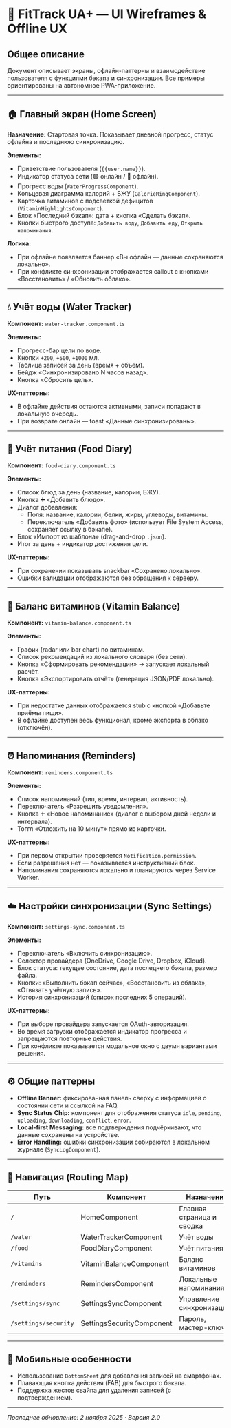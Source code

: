 # 🧭 FitTrack UA+ — UI Wireframes & Offline UX

## Общее описание
Документ описывает экраны, офлайн-паттерны и взаимодействие пользователя с функциями бэкапа и синхронизации. Все примеры ориентированы на автономное PWA-приложение.

---

## 🏠 Главный экран (Home Screen)

**Назначение:**
Стартовая точка. Показывает дневной прогресс, статус офлайна и последнюю синхронизацию.

**Элементы:**
- Приветствие пользователя (`{{user.name}}`).
- Индикатор статуса сети (🟢 онлайн / 🔴 офлайн).
- Прогресс воды (`WaterProgressComponent`).
- Кольцевая диаграмма калорий + БЖУ (`CalorieRingComponent`).
- Карточка витаминов с подсветкой дефицитов (`VitaminHighlightsComponent`).
- Блок «Последний бэкап»: дата + кнопка «Сделать бэкап».
- Кнопки быстрого доступа: `Добавить воду`, `Добавить еду`, `Открыть напоминания`.

**Логика:**
- При офлайне появляется баннер «Вы офлайн — данные сохраняются локально».
- При конфликте синхронизации отображается callout с кнопками «Восстановить» / «Обновить облако».

---

## 💧 Учёт воды (Water Tracker)

**Компонент:** `water-tracker.component.ts`

**Элементы:**
- Прогресс-бар цели по воде.
- Кнопки `+200`, `+500`, `+1000` мл.
- Таблица записей за день (время + объём).
- Бейдж «Синхронизировано N часов назад».
- Кнопка «Сбросить цель».

**UX-паттерны:**
- В офлайне действия остаются активными, записи попадают в локальную очередь.
- При возврате онлайн — toast «Данные синхронизированы».

---

## 🥗 Учёт питания (Food Diary)

**Компонент:** `food-diary.component.ts`

**Элементы:**
- Список блюд за день (название, калории, БЖУ).
- Кнопка ➕ «Добавить блюдо».
- Диалог добавления:
  - Поля: название, калории, белки, жиры, углеводы, витамины.
  - Переключатель «Добавить фото» (использует File System Access, сохраняет ссылку в бэкапе).
- Блок «Импорт из шаблона» (drag-and-drop `.json`).
- Итог за день + индикатор достижения цели.

**UX-паттерны:**
- При сохранении показывать snackbar «Сохранено локально».
- Ошибки валидации отображаются без обращения к серверу.

---

## 🌿 Баланс витаминов (Vitamin Balance)

**Компонент:** `vitamin-balance.component.ts`

**Элементы:**
- График (radar или bar chart) по витаминам.
- Список рекомендаций из локального словаря (без сети).
- Кнопка «Сформировать рекомендации» → запускает локальный расчёт.
- Кнопка «Экспортировать отчёт» (генерация JSON/PDF локально).

**UX-паттерны:**
- При недостатке данных отображается stub с кнопкой «Добавьте приёмы пищи».
- В офлайне доступен весь функционал, кроме экспорта в облако (отключён).

---

## ⏰ Напоминания (Reminders)

**Компонент:** `reminders.component.ts`

**Элементы:**
- Список напоминаний (тип, время, интервал, активность).
- Переключатель «Разрешить уведомления».
- Кнопка ➕ «Новое напоминание» (диалог с выбором дней недели и интервала).
- Тоггл «Отложить на 10 минут» прямо из карточки.

**UX-паттерны:**
- При первом открытии проверяется `Notification.permission`.
- Если разрешения нет — показывается инструктивный блок.
- Напоминания сохраняются локально и планируются через Service Worker.

---

## ☁️ Настройки синхронизации (Sync Settings)

**Компонент:** `settings-sync.component.ts`

**Элементы:**
- Переключатель «Включить синхронизацию».
- Селектор провайдера (OneDrive, Google Drive, Dropbox, iCloud).
- Блок статуса: текущее состояние, дата последнего бэкапа, размер файла.
- Кнопки: «Выполнить бэкап сейчас», «Восстановить из облака», «Отвязать учётную запись».
- История синхронизаций (список последних 5 операций).

**UX-паттерны:**
- При выборе провайдера запускается OAuth-авторизация.
- Во время загрузки отображается индикатор прогресса и запрещаются повторные действия.
- При конфликте показывается модальное окно с двумя вариантами решения.

---

## ⚙️ Общие паттерны
- **Offline Banner:** фиксированная панель сверху с информацией о состоянии сети и ссылкой на FAQ.
- **Sync Status Chip:** компонент для отображения статуса `idle`, `pending`, `uploading`, `downloading`, `conflict`, `error`.
- **Local-first Messaging:** все подтверждения подчёркивают, что данные сохранены на устройстве.
- **Error Handling:** ошибки синхронизации собираются в локальном журнале (`SyncLogComponent`).

---

## 🧭 Навигация (Routing Map)

| Путь | Компонент | Назначение |
|------|-----------|------------|
| `/` | HomeComponent | Главная страница и сводка |
| `/water` | WaterTrackerComponent | Учёт воды |
| `/food` | FoodDiaryComponent | Учёт питания |
| `/vitamins` | VitaminBalanceComponent | Баланс витаминов |
| `/reminders` | RemindersComponent | Локальные напоминания |
| `/settings/sync` | SettingsSyncComponent | Управление синхронизацией |
| `/settings/security` | SettingsSecurityComponent | Пароль, мастер-ключ |

---

## 📱 Мобильные особенности
- Использование `BottomSheet` для добавления записей на смартфонах.
- Плавающая кнопка действия (FAB) для быстрого бэкапа.
- Поддержка жестов свайпа для удаления записей (с подтверждением).

---

_Последнее обновление: 2 ноября 2025 · Версия 2.0_
